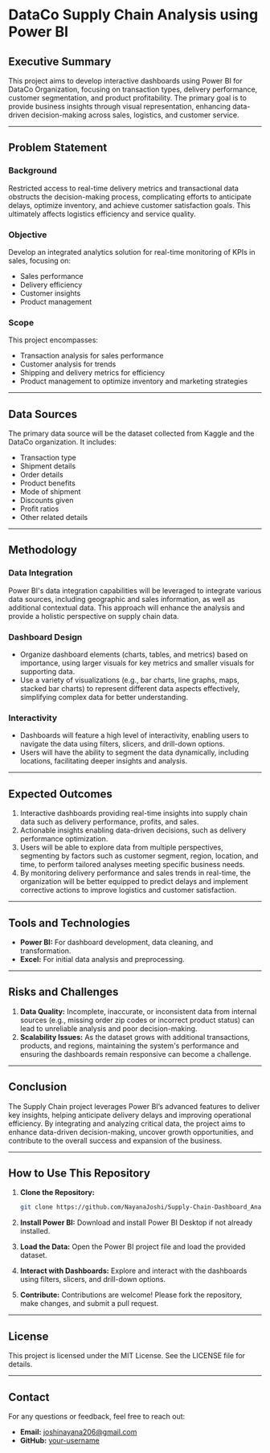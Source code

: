# DataCo Supply Chain Analysis using Power BI

## Executive Summary
This project aims to develop interactive dashboards using Power BI for DataCo Organization, focusing on transaction types, delivery performance, customer segmentation, and product profitability. The primary goal is to provide business insights through visual representation, enhancing data-driven decision-making across sales, logistics, and customer service.

---

## Problem Statement
### Background
Restricted access to real-time delivery metrics and transactional data obstructs the decision-making process, complicating efforts to anticipate delays, optimize inventory, and achieve customer satisfaction goals. This ultimately affects logistics efficiency and service quality.

### Objective
Develop an integrated analytics solution for real-time monitoring of KPIs in sales, focusing on:
- Sales performance
- Delivery efficiency
- Customer insights
- Product management

### Scope
This project encompasses:
- Transaction analysis for sales performance
- Customer analysis for trends
- Shipping and delivery metrics for efficiency
- Product management to optimize inventory and marketing strategies

---

## Data Sources
The primary data source will be the dataset collected from Kaggle and the DataCo organization. It includes:
- Transaction type
- Shipment details
- Order details
- Product benefits
- Mode of shipment
- Discounts given
- Profit ratios
- Other related details

---

## Methodology
### Data Integration
Power BI's data integration capabilities will be leveraged to integrate various data sources, including geographic and sales information, as well as additional contextual data. This approach will enhance the analysis and provide a holistic perspective on supply chain data.

### Dashboard Design
- Organize dashboard elements (charts, tables, and metrics) based on importance, using larger visuals for key metrics and smaller visuals for supporting data.
- Use a variety of visualizations (e.g., bar charts, line graphs, maps, stacked bar charts) to represent different data aspects effectively, simplifying complex data for better understanding.

### Interactivity
- Dashboards will feature a high level of interactivity, enabling users to navigate the data using filters, slicers, and drill-down options.
- Users will have the ability to segment the data dynamically, including locations, facilitating deeper insights and analysis.

---

## Expected Outcomes
1. Interactive dashboards providing real-time insights into supply chain data such as delivery performance, profits, and sales.
2. Actionable insights enabling data-driven decisions, such as delivery performance optimization.
3. Users will be able to explore data from multiple perspectives, segmenting by factors such as customer segment, region, location, and time, to perform tailored analyses meeting specific business needs.
4. By monitoring delivery performance and sales trends in real-time, the organization will be better equipped to predict delays and implement corrective actions to improve logistics and customer satisfaction.

---

## Tools and Technologies
- **Power BI:** For dashboard development, data cleaning, and transformation.
- **Excel:** For initial data analysis and preprocessing.

---

## Risks and Challenges
1. **Data Quality:** Incomplete, inaccurate, or inconsistent data from internal sources (e.g., missing order zip codes or incorrect product status) can lead to unreliable analysis and poor decision-making.
2. **Scalability Issues:** As the dataset grows with additional transactions, products, and regions, maintaining the system's performance and ensuring the dashboards remain responsive can become a challenge.

---

## Conclusion
The Supply Chain project leverages Power BI’s advanced features to deliver key insights, helping anticipate delivery delays and improving operational efficiency. By integrating and analyzing critical data, the project aims to enhance data-driven decision-making, uncover growth opportunities, and contribute to the overall success and expansion of the business.

---

## How to Use This Repository
1. **Clone the Repository:**
   ```bash
   git clone https://github.com/NayanaJoshi/Supply-Chain-Dashboard_Analysis-PowerBI.git
   ```

2. **Install Power BI:**
   Download and install Power BI Desktop if not already installed.

3. **Load the Data:**
   Open the Power BI project file and load the provided dataset.

4. **Interact with Dashboards:**
   Explore and interact with the dashboards using filters, slicers, and drill-down options.

5. **Contribute:**
   Contributions are welcome! Please fork the repository, make changes, and submit a pull request.

---

## License
This project is licensed under the MIT License. See the LICENSE file for details.

---

## Contact
For any questions or feedback, feel free to reach out:
- **Email:** joshinayana206@gmail.com
- **GitHub:** [your-username](https://github.com/NayanaJoshi)

